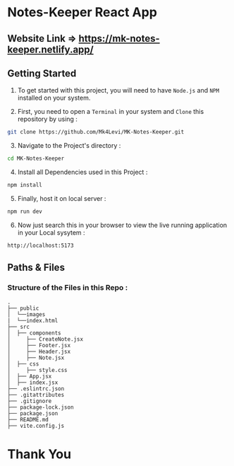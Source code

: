 # Notes-Keeper React App

## Website Link => https://mk-notes-keeper.netlify.app/

<h2>Getting Started</h2>

1. To get started with this project, you will need to have `Node.js` and `NPM` installed on your system.

2. First, you need to open a `Terminal` in your system and `Clone` this repository by using :

```bash
git clone https://github.com/Mk4Levi/MK-Notes-Keeper.git
```

3. Navigate to the Project's directory :

```bash
cd MK-Notes-Keeper
```

4. Install all Dependencies used in this Project :

```bash
npm install
```

5. Finally, host it on local server :

```bash
npm run dev
```

6. Now just search this in your browser to view the live running application in your Local sysytem :

```bash
http://localhost:5173
```

<h2>Paths & Files</h2>

### Structure of the Files in this Repo :

```text
.
├── public
│  └──images
|  └──index.html
├── src
│  ├── components
│     ├── CreateNote.jsx
│     ├── Footer.jsx
│     ├── Header.jsx
│     ├── Note.jsx
│  ├── css
│     ├── style.css
│  ├── App.jsx
│  ├── index.jsx
├── .eslintrc.json
├── .gitattributes
├── .gitignore
├── package-lock.json
├── package.json
├── README.md
├── vite.config.js
```

# Thank You

